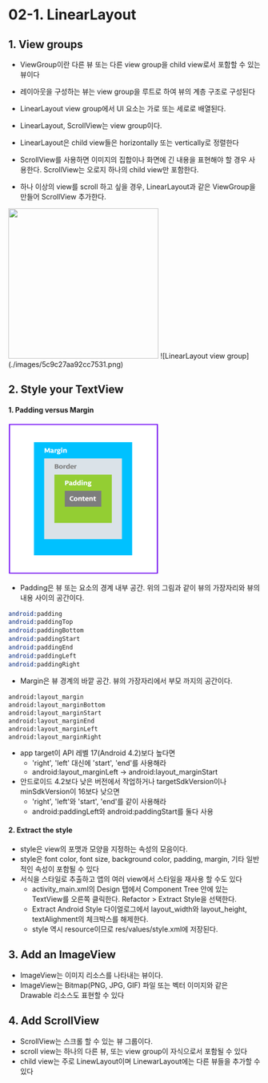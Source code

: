 # 02-1. LinearLayout

## 1. View groups
 - ViewGroup이란 다른 뷰 또는 다른 view group을 child view로서 포함할 수 있는 뷰이다
 - 레이아웃을 구성하는 뷰는 view group을 루트로 하여 뷰의 계층 구조로 구성된다
 - LinearLayout view group에서 UI 요소는 가로 또는 세로로 배열된다.
 - LinearLayout, ScrollView는 view group이다.
 - LinearLayout은 child view들은 horizontally 또는 vertically로 정렬한다
 
 - ScrollView를 사용하면 이미지의 집합이나 화면에 긴 내용을 표현해야 할 경우 사용한다. ScrollView는 오로지 하나의 child view만 포함한다.
 - 하나 이상의 view를 scroll 하고 싶을 경우, LinearLayout과 같은 ViewGroup을 만들어 ScrollView 추가한다.
 
  <img src="../images/5c9c27aa92cc7531.png"  width="300" height="300">
 ![LinearLayout view group](./images/5c9c27aa92cc7531.png)
 

## 2. Style your TextView
#### 1. Padding versus Margin
 <img src="./images/2bdc13271b6448f8.png"  width="300" height="300">
 
 - Padding은 뷰 또는 요소의 경계 내부 공간. 위의 그림과 같이 뷰의 가장자리와 뷰의 내용 사이의 공간이다.
 
 ```s
 android:padding
 android:paddingTop
 android:paddingBottom
 android:paddingStart
 android:paddingEnd
 android:paddingLeft
 android:paddingRight
 ```
 
 - Margin은 뷰 경계의 바깥 공간. 뷰의 가장자리에서 부모 까지의 공간이다.
 
 ```
 android:layout_margin
 android:layout_marginBottom
 android:layout_marginStart
 android:layout_marginEnd
 android:layout_marginLeft
 android:layout_marginRight
 ```
 
 - app target이 API 레벨 17(Android 4.2)보다 높다면
    - 'right', 'left' 대신에 'start', 'end'를 사용해라
    - android:layout_marginLeft -> android:layout_marginStart
 - 안드로이드 4.2보다 낮은 버전에서 작업하거나 targetSdkVersion이나 minSdkVersion이 16보다 낮으면
    - 'right', 'left'와 'start', 'end'를 같이 사용해라
    - android:paddingLeft와 android:paddingStart를 둘다 사용

#### 2. Extract the style
 - style은 view의 포맷과 모양을 지정하는 속성의 모음이다.
 - style은 font color, font size, background color, padding, margin, 기타 일반적인 속성이 포함될 수 있다
 - 서식을 스타일로 추출하고 앱의 여러 view에서 스타일을 재사용 할 수도 있다
    - activity_main.xml의 Design 탭에서 Component Tree 안에 있는 TextView를 오른쪽 클릭한다. Refactor > Extract Style을 선택한다.
    - Extract Android Style 다이얼로그에서 layout_width와 layout_height, textAlighment의 체크박스를 해제한다.
    - style 역시 resource이므로 res/values/style.xml에 저장된다.
    
## 3. Add an ImageView
 - ImageView는 이미지 리소스를 나타내는 뷰이다.
 - ImageView는 Bitmap(PNG, JPG, GIF) 파일 또는 벡터 이미지와 같은 Drawable 리소스도 표현할 수 있다
 

## 4. Add ScrollView
 - ScrollView는 스크롤 할 수 있는 뷰 그룹이다.
 - scroll view는 하나의 다른 뷰, 또는 view group이 자식으로서 포함될 수 있다
 - child view는 주로 LinewLayout이며 LinewarLayout에는 다른 뷰들을 추가할 수 있다
 
 